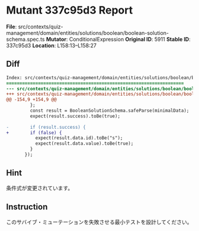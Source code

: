 # Mutant 337c95d3 Report

**File**: src/contexts/quiz-management/domain/entities/solutions/boolean/boolean-solution-schema.spec.ts
**Mutator**: ConditionalExpression
**Original ID**: 5911
**Stable ID**: 337c95d3
**Location**: L158:13–L158:27

## Diff

```diff
Index: src/contexts/quiz-management/domain/entities/solutions/boolean/boolean-solution-schema.spec.ts
===================================================================
--- src/contexts/quiz-management/domain/entities/solutions/boolean/boolean-solution-schema.spec.ts	original
+++ src/contexts/quiz-management/domain/entities/solutions/boolean/boolean-solution-schema.spec.ts	mutated #5911
@@ -154,9 +154,9 @@
         };
         const result = BooleanSolutionSchema.safeParse(minimalData);
         expect(result.success).toBe(true);
 
-        if (result.success) {
+        if (false) {
           expect(result.data.id).toBe("s");
           expect(result.data.value).toBe(true);
         }
       });
```

## Hint

条件式が変更されています。

## Instruction

このサバイブ・ミューテーションを失敗させる最小テストを設計してください。
